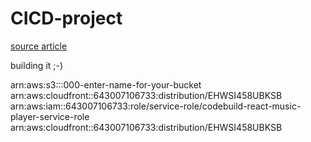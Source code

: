 # CICD-project

[source article](https://www.bluelabellabs.com/blog/deploy-reactjs-app-aws-s3-cloudfront/)  

building it ;-)

arn:aws:s3:::000-enter-name-for-your-bucket
arn:aws:cloudfront::643007106733:distribution/EHWSI458UBKSB
arn:aws:iam::643007106733:role/service-role/codebuild-react-music-player-service-role
arn:aws:cloudfront::643007106733:distribution/EHWSI458UBKSB
